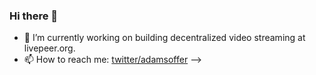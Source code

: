 ### Hi there 👋

- 🔭 I’m currently working on building decentralized video streaming at livepeer.org.
- 📫 How to reach me: [twitter/adamsoffer](https://twitter.com/adamsoffer)
-->
